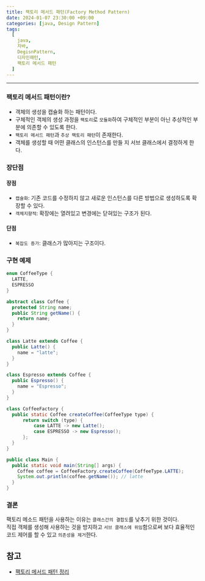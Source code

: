 ```yaml
---
title: 팩토리 메서드 패턴(Factory Method Pattern)
date: 2024-01-07 23:30:00 +09:00
categories: [java, Design Pattern]
tags:
  [
    java, 
    자바, 
    DegisnPattern,
    디자인패턴,
    팩토리 메서드 패턴
  ]
---
```


* * *

### 팩토리 메서드 패턴이란?
* 객체의 생성을 캡슐화 하는 패턴이다.
* 구체적인 객체의 생성 과정을 `팩토리`로 `모듈화`하여 구체적인 부분이 아닌 추상적인 부분에 의존할 수 있도록 한다.
* `팩토리 메서드 패턴`과 `추상 팩토리 패턴`이 존재한다.
* 객체를 생성할 때 어떤 클래스의 인스턴스를 만들 지 서브 클래스에서 결정하게 한다.

### 장단점
#### 장점
* `캡슐화`: 기존 코드를 수정하지 않고 새로운 인스턴스를 다른 방법으로 생성하도록 확장할 수 있다.
* `객체지향적`: 확장에는 열려있고 변경에는 닫혀있는 구조가 된다.

#### 단점
* `복잡도 증가`: 클래스가 많아지는 구조이다.


### 구현 예제

```java
enum CoffeeType {
  LATTE,
  ESPRESSO
}

abstract class Coffee {
  protected String name;
  public String getName() {
    return name;
  }
}

class Latte extends Coffee {
  public Latte() {
    name = "latte";
  }
}

class Espresso extends Coffee {
  public Espresso() {
    name = "Espresso";
  }
}

class CoffeeFactory {
  public static Coffee createCoffee(CoffeeType type) {
      return switch (type) {
          case LATTE -> new Latte();
          case ESPRESSO -> new Espresso();
      };
  }
}

public class Main {
  public static void main(String[] args) {
    Coffee coffee = CoffeeFactory.createCoffee(CoffeeType.LATTE);
    System.out.println(coffee.getName()); // latte
  }
}
```

### 결론
팩토리 메소드 패턴을 사용하는 이유는 `클래스간의 결합도`를 낮추기 위한 것이다.  
직접 객체를 생성해 사용하는 것을 방지하고 `서브 클래스에 위임`함으로써 보다 효율적인 코드 제어를 할 수 있고 `의존성을 제거`한다.  



## 참고
* [팩토리 메서드 패턴 정리 ](https://dev-youngjun.tistory.com/195)


